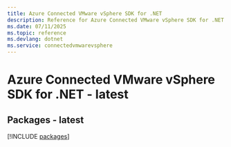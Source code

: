 ```yaml
---
title: Azure Connected VMware vSphere SDK for .NET
description: Reference for Azure Connected VMware vSphere SDK for .NET
ms.date: 07/11/2025
ms.topic: reference
ms.devlang: dotnet
ms.service: connectedvmwarevsphere
---
```

# Azure Connected VMware vSphere SDK for .NET - latest
## Packages - latest
[!INCLUDE [packages](connected-vmware-vsphere-index.md)]
